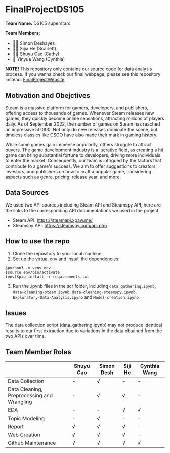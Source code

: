 # FinalProjectDS105

**Team Name:** DS105 superstars

**Team Members:**
-   👨‍💻 Simon Deshayes
-   🦸‍♀️ Sijia He (Scarlett)
-   👩‍🔬 Shuyu Cao (Cathy)
-   👸 Yinyue Wang (Cynthia)

**NOTE!** This repository only contains our source code for data analysis process. If you wanna check our final webpage, please see this repository instead: [FinalProjectWebsite](https://github.com/simondesh/FinalProjectWebsite)

## Motivation and Obejctives

Steam is a massive platform for gamers, developers, and publishers, offering access to thousands of games. Whenever Steam releases new games, they quickly become online sensations, attracting millions of players daily. As of September 2022, the number of games on Steam has reached an impressive 50,000. Not only do new releases dominate the scene, but timeless classics like CSGO have also made their mark in gaming history.

While some games gain immense popularity, others struggle to attract buyers. The game development industry is a lucrative field, as creating a hit game can bring substantial fortune to developers, driving more individuals to enter the market. Consequently, our team is intrigued by the factors that contribute to a game's success. We aim to offer suggestions to creators, investors, and publishers on how to craft a popular game, considering aspects such as genre, pricing, release year, and more.

## Data Sources
We used two API sources including Steam API and Steamspy API, here are the links to the corresponding API documentations we used in the project.
- Steam API: https://steamapi.xpaw.me/
- Steamspy API: https://steamspy.com/api.php

## How to use the repo

1. Clone the repository to your local machine
2. Set up the virtual env and install the dependencies:
```
$python3 -m venv env
$source env/bin/activate
(env)$pip install -r requirements.txt
```
3. Run the .ipynb files in the scr folder, including `data_gathering.ipynb`, `data-cleaning-steam.ipynb`, `data-cleaning-steamspy.ipynb`, `Exploratory-Data-Analysis.ipynb` and `Model-creation.ipynb`
   
## Issues
The data collection script (data_gathering.ipynb) may not produce identical results to our first extraction due to variations in the data obtained from the two APIs over time.

## Team Member Roles
||Shuyu Cao|Simon Desh|Siji He|Cynthia Wang|
|----|-----|----|----|---|
|Data Collection|-|√|-|-|
|Data Cleaning, Preprocessing and Wrangling|-|√|√|-|
|EDA|-|-|√|√|
|Topic Modeling|-|√|-|-|
|Report|√|√|√|-| 
|Web Creation|√|√|√|-| 
|Github Maintenance|√|√|√|√| 
